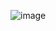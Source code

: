 ![image](https://user-images.githubusercontent.com/84553507/223921060-81c03559-b51d-4cc1-8d96-91bf12ca756e.png)
